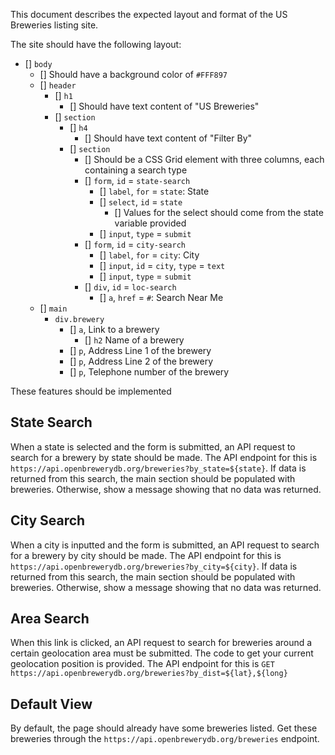 This document describes the expected layout and format of the US Breweries listing site.

The site should have the following layout:

- [] `body`
    - [] Should have a background color of `#FFF897`
    - [] `header`
        - [] `h1`
            - [] Should have text content of "US Breweries"
        - [] `section`
            - [] `h4`
                - [] Should have text content of "Filter By"
            - [] `section`
                - [] Should be a CSS Grid element with three columns, each containing a search type
                - [] `form`, `id` = `state-search`
                    - [] `label`, `for` = `state`: State
                    - [] `select`, `id` = `state`
                        - [] Values for the select should come from the state variable provided
                    - [] `input`, `type` = `submit`
                - [] `form`, `id` = `city-search`
                    - [] `label`, `for` = `city`: City
                    - [] `input`, `id` = `city`, `type` = `text`
                    - [] `input`, `type` = `submit`
                - [] `div`, `id` = `loc-search`
                    - [] `a`, `href` = `#`: Search Near Me
    - [] `main`
        - `div.brewery`
            - [] `a`, Link to a brewery
                - [] `h2` Name of a brewery
            - [] `p`, Address Line 1 of the brewery
            - [] `p`, Address Line 2 of the brewery
            - [] `p`, Telephone number of the brewery

These features should be implemented

## State Search

When a state is selected and the form is submitted, an API request to search for a brewery by state should be made. The API endpoint for this is `https://api.openbrewerydb.org/breweries?by_state=${state}`. If data is returned from this search, the main section should be populated with breweries. Otherwise, show a message showing that no data was returned.

## City Search

When a city is inputted and the form is submitted, an API request to search for a brewery by city should be made. The API endpoint for this is `https://api.openbrewerydb.org/breweries?by_city=${city}`. If data is returned from this search, the main section should be populated with breweries. Otherwise, show a message showing that no data was returned.

## Area Search

When this link is clicked, an API request to search for breweries around a certain geolocation area must be submitted. The code to get your current geolocation position is provided. The API endpoint for this is `GET https://api.openbrewerydb.org/breweries?by_dist=${lat},${long}`

## Default View

By default, the page should already have some breweries listed. Get these breweries through the `https://api.openbrewerydb.org/breweries` endpoint.